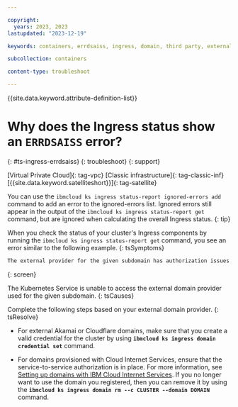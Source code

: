 ```yaml
---

copyright: 
  years: 2023, 2023
lastupdated: "2023-12-19"

keywords: containers, errdsaiss, ingress, domain, third party, external domain

subcollection: containers

content-type: troubleshoot

---
```


{{site.data.keyword.attribute-definition-list}}

# Why does the Ingress status show an `ERRDSAISS` error?
{: #ts-ingress-errdsaiss}
{: troubleshoot}
{: support}

[Virtual Private Cloud]{: tag-vpc} [Classic infrastructure]{: tag-classic-inf} [{{site.data.keyword.satelliteshort}}]{: tag-satellite}


You can use the `ibmcloud ks ingress status-report ignored-errors add` command to add an error to the ignored-errors list. Ignored errors still appear in the output of the `ibmcloud ks ingress status-report get` command, but are ignored when calculating the overall Ingress status.
{: tip}

When you check the status of your cluster's Ingress components by running the `ibmcloud ks ingress status-report get` command, you see an error similar to the following example.
{: tsSymptoms}


```sh
The external provider for the given subdomain has authorization issues (ERRDSAISS).
```
{: screen}


The Kubernetes Service is unable to access the external domain provider used for the given subdomain.
{: tsCauses}

Complete the following steps based on your external domain provider.
{: tsResolve}


- For external Akamai or Cloudflare domains, make sure that you create a valid credential for the cluster by using **`ibmcloud ks ingress domain credential set`** command.

- For domains provisioned with Cloud Internet Services, ensure that the service-to-service authorization is in place. For more information, see [Setting up domains with IBM Cloud Internet Services](/docs/containers?topic=containers-ingress-domains&interface=cli#ingress-domain-cis). If you no longer want to use the domain you registered, then you can remove it by using the **`ibmcloud ks ingress domain rm --c CLUSTER --domain DOMAIN`** command.



